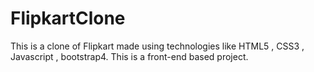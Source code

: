 # FlipkartClone
This is a clone of Flipkart made using technologies like HTML5 , CSS3 , Javascript , bootstrap4. This is a front-end based project.
